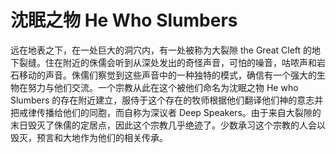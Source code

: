 # 沈眠之物 He Who Slumbers

远在地表之下，在一处巨大的洞穴内，有一处被称为大裂隙 the Great Cleft
的地下裂缝。住在附近的侏儒会听到从深处发出的奇怪声音，可怕的噪音，咕哝声和岩石移动的声音。侏儒们察觉到这些声音中的一种独特的模式，确信有一个强大的生物在努力与他们交流。一个宗教从此在这个被他们命名为沈眠之物
He who Slumbers
的存在附近建立，服侍于这个存在的牧师根据他们翻译他们神的意志并把戒律传播给他们的同胞，而自称为深议者
Deep
Speakers。由于来自大裂隙的末日毁灭了侏儒的定居点，因此这个宗教几乎绝迹了。少数承习这个宗教的人会以毁灭，预言和大地作为他们的相关传承。
